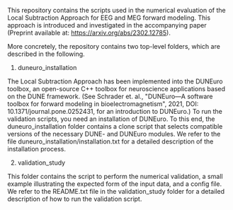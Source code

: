 This repository contains the scripts used in the numerical evaluation of the Local Subtraction Approach for EEG and MEG forward modeling. 
This approach is introduced and investigated in the accompanying paper (Preprint available at: https://arxiv.org/abs/2302.12785).

More concretely, the repository contains two top-level folders, which are described in the following.

1) duneuro_installation
   
  The Local Subtraction Approach has been implemented into the DUNEuro toolbox, an open-source C++ toolbox for neuroscience applications based on the DUNE framework.
  (See Schrader et. al., "DUNEuro—A software toolbox for forward modeling in bioelectromagnetism", 2021, DOI: 10.1371/journal.pone.0252431, for an introduction to DUNEuro.)
  To run the validation scripts, you need an installation of DUNEuro. To this end, the duneuro_installation folder contains a clone script that selects compatible versions of the necessary DUNE- and DUNEuro modules. We refer to the file duneuro_installation/installation.txt for a detailed description of the installation process.

2) validation_study

  This folder contains the script to perform the numerical validation, a small example illustrating the expected form of the input data, and a config file. We refer to the README.txt file in the validation_study folder for a detailed description of how to run the validation script.
